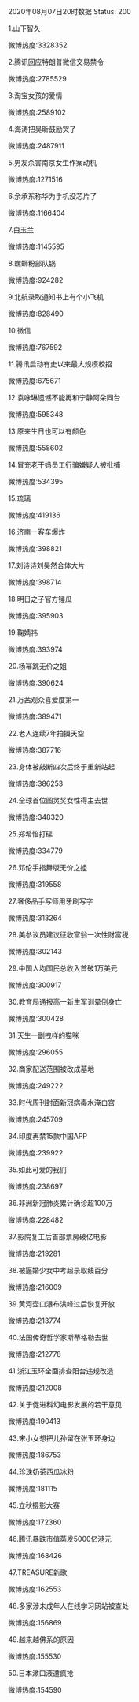 2020年08月07日20时数据
Status: 200

1.山下智久

微博热度:3328352

2.腾讯回应特朗普微信交易禁令

微博热度:2785529

3.淘宝女孩的爱情

微博热度:2589102

4.海涛把吴昕鼓励哭了

微博热度:2487911

5.男友杀害南京女生作案动机

微博热度:1271516

6.余承东称华为手机没芯片了

微博热度:1166404

7.白玉兰

微博热度:1145595

8.螺蛳粉部队锅

微博热度:924282

9.北航录取通知书上有个小飞机

微博热度:828490

10.微信

微博热度:767592

11.腾讯启动有史以来最大规模校招

微博热度:675671

12.袁咏琳遗憾不能再和宁静阿朵同台

微博热度:595348

13.原来生日也可以有颜色

微博热度:558602

14.冒充老干妈员工行骗嫌疑人被批捕

微博热度:534395

15.琉璃

微博热度:419136

16.济南一客车爆炸

微博热度:398821

17.刘诗诗刘昊然合体大片

微博热度:398714

18.明日之子官方锤瓜

微博热度:395903

19.鞠婧祎

微博热度:393974

20.杨幂跳无价之姐

微博热度:390624

21.万茜观众喜爱度第一

微博热度:389471

22.老人连续7年拍摄天空

微博热度:387716

23.身体被敲断四次后终于重新站起

微博热度:386253

24.全球首位图灵奖女性得主去世

微博热度:348320

25.郑希怡打碟

微博热度:334779

26.邓伦手指舞版无价之姐

微博热度:319558

27.奢侈品手写师用牙刷写字

微博热度:313264

28.美参议员建议征收富翁一次性财富税

微博热度:302143

29.中国人均国民总收入首破1万美元

微博热度:300917

30.教育局通报高一新生军训晕倒身亡

微博热度:300428

31.天生一副拽样的猫咪

微博热度:296055

32.商家配送范围被改成墓地

微博热度:249222

33.时代周刊封面新冠病毒水淹白宫

微博热度:245709

34.印度再禁15款中国APP

微博热度:239922

35.如此可爱的我们

微博热度:238697

36.非洲新冠肺炎累计确诊超100万

微博热度:228482

37.影院复工后首部票房破亿电影

微博热度:219281

38.被逼婚少女中考超录取线百分

微博热度:216009

39.黄河壶口瀑布洪峰过后恢复开放

微博热度:213774

40.法国传奇哲学家斯蒂格勒去世

微博热度:212778

41.浙江玉环全面排查阳台违规改造

微博热度:212008

42.关于促进科幻电影发展的若干意见

微博热度:190413

43.宋小女想把儿孙留在张玉环身边

微博热度:186753

44.珍珠奶茶西瓜冰粉

微博热度:181115

45.立秋摄影大赛

微博热度:172360

46.腾讯暴跌市值蒸发5000亿港元

微博热度:168426

47.TREASURE新歌

微博热度:162553

48.多家涉未成年人在线学习网站被查处

微博热度:156869

49.越来越佛系的原因

微博热度:155530

50.日本漱口液遭疯抢

微博热度:154590

